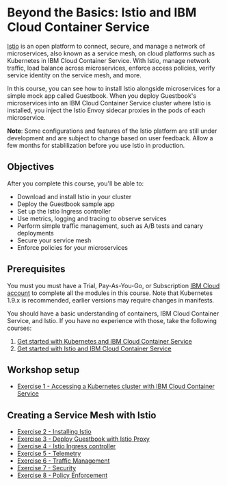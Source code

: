 # Beyond the Basics: Istio and IBM Cloud Container Service 
[Istio](https://www.ibm.com/cloud/info/istio) is an open platform to connect, secure, and manage a network of microservices, also known as a service mesh, on cloud platforms such as Kubernetes in IBM Cloud Container Service. With Istio, manage network traffic, load balance across microservices, enforce access policies, verify service identity on the service mesh, and more.

In this course, you can see how to install Istio alongside microservices for a simple mock app called Guestbook. When you deploy Guestbook's microservices into an IBM Cloud Container Service cluster where Istio is installed, you inject the Istio Envoy sidecar proxies in the pods of each microservice.

**Note**: Some configurations and features of the Istio platform are still under development and are subject to change based on user feedback. Allow a few months for stablilization before you use Istio in production.

## Objectives
After you complete this course, you'll be able to: 
- Download and install Istio in your cluster
- Deploy the Guestbook sample app
- Set up the Istio Ingress controller
- Use metrics, logging and tracing to observe services
- Perform simple traffic management, such as A/B tests and canary deployments
- Secure your service mesh
- Enforce policies for your microservices

## Prerequisites
You must you must have a Trial, Pay-As-You-Go, or Subscription [IBM Cloud account](https://console.bluemix.net/registration/) to complete all the modules in this course.
Note that Kubernetes 1.9.x is recommended, earlier versions may require changes in manifests.

You should have a basic understanding of containers, IBM Cloud Container Service, and Istio. If you have no experience with those, take the following courses:
1. [Get started with Kubernetes and IBM Cloud Container Service](https://developer.ibm.com/courses/all/get-started-kubernetes-ibm-cloud-container-service/)
2. [Get started with Istio and IBM Cloud Container Service](https://developer.ibm.com/courses/all/get-started-istio-ibm-cloud-container-service/)


## Workshop setup
- [Exercise 1 - Accessing a Kubernetes cluster with IBM Cloud Container Service](exercise-1/README.md)

## Creating a Service Mesh with Istio

- [Exercise 2 - Installing Istio](exercise-2/README.md)
- [Exercise 3 - Deploy Guestbook with Istio Proxy](exercise-3/README.md)
- [Exercise 4 - Istio Ingress controller](exercise-4/README.md)
- [Exercise 5 - Telemetry](exercise-5/README.md)
- [Exercise 6 - Traffic Management](exercise-6/README.md)
- [Exercise 7 - Security](exercise-7/README.md)
- [Exercise 8 - Policy Enforcement](exercise-8/README.md)
